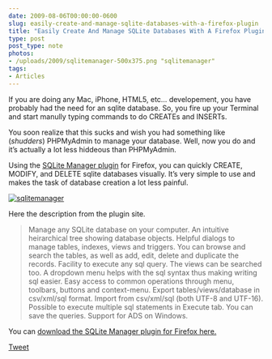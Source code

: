 ```yaml
---
date: 2009-08-06T00:00:00-0600
slug: easily-create-and-manage-sqlite-databases-with-a-firefox-plugin
title: "Easily Create And Manage SQLite Databases With A Firefox Plugin"
type: post
post_type: note
photos:
- /uploads/2009/sqlitemanager-500x375.png "sqlitemanager"
tags:
- Articles
---
```

If you are doing any Mac, iPhone, HTML5, etc… developement, you have probably had the need for an sqlite database. So, you fire up your Terminal and start manully typing commands to do CREATEs and INSERTs.


You soon realize that this sucks and wish you had something like (*shudders*) PHPMyAdmin to manage your database. Well, now you do and it’s actually a lot less hiddeous than PHPMyAdmin.


Using the [SQLite Manager plugin](https://addons.mozilla.org/en-US/firefox/addon/5817) for Firefox, you can quickly CREATE, MODIFY, and DELETE sqlite databases visually. It’s very simple to use and makes the task of database creation a lot less painful.



[![sqlitemanager](/uploads/2009/sqlitemanager-500x375.png "sqlitemanager")](https://addons.mozilla.org/en-US/firefox/addon/5817)




 Here the description from the plugin site.




> 
> 
>  Manage any SQLite database on your computer. An intuitive heirarchical tree showing database objects. Helpful dialogs to manage tables, indexes, views and triggers. You can browse and search the tables, as well as add, edit, delete and duplicate the records. Facility to execute any sql query. The views can be searched too. A dropdown menu helps with the sql syntax thus making writing sql easier. Easy access to common operations through menu, toolbars, buttons and context-menu. Export tables/views/database in csv/xml/sql format. Import from csv/xml/sql (both UTF-8 and UTF-16). Possible to execute multiple sql statements in Execute tab. You can save the queries. Support for ADS on Windows.
> 
> 
> 
> 


You can [download the SQLite Manager plugin for Firefox here.](https://addons.mozilla.org/en-US/firefox/addon/5817)



[Tweet](http://twitter.com/share)


